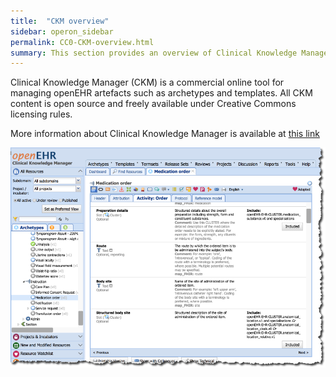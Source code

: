 ```yaml
---
title:  "CKM overview"
sidebar: operon_sidebar
permalink: CC0-CKM-overview.html
summary: This section provides an overview of Clinical Knowledge Manager.
---
```


Clinical Knowledge Manager (CKM) is a commercial online tool for managing openEHR artefacts such as archetypes and templates. All CKM content is open source and freely available under Creative Commons licensing rules.

More information about Clinical Knowledge Manager is available at [this link](https://openehr.atlassian.net/wiki/display/healthmod/Clinical+Knowledge+Manager)

<img src="\images\CKM_screenshot.png" alt="CKM">
